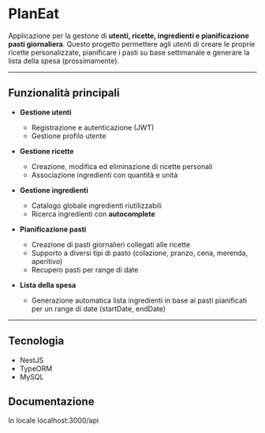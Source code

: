# PlanEat
Applicazione per la gestone di **utenti, ricette, ingredienti e pianificazione pasti giornaliera**.
Questo progetto permettere agli utenti di creare le proprie ricette personalizzate, pianificare i pasti su base settimanale e generare la lista della spesa (prossimamente). 

---

## Funzionalità principali
- **Gestione utenti**
    - Registrazione e autenticazione (JWT)
    - Gestione profilo utente

- **Gestione ricette**
    - Creazione, modifica ed eliminazione di ricette personali
    - Associazione ingredienti con quantità e unità

- **Gestione ingredienti**
    - Catalogo globale ingredienti riutilizzabili
    - Ricerca ingredienti con **autocomplete**

- **Pianificazione pasti**
    - Creazione di pasti giornalieri collegati alle ricette
    - Supporto a diversi tipi di pasto (colazione, pranzo, cena, merenda, aperitivo)
    - Recupero pasti per range di date

- **Lista della spesa**
    - Generazione automatica lista ingredienti in base ai pasti pianificati per un range di date (startDate, endDate)

---

## Tecnologia
- NestJS
- TypeORM
- MySQL

## Documentazione
In locale localhost:3000/api 